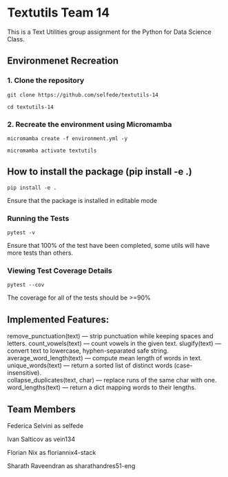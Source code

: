 # Textutils Team 14
This is a Text Utilities group assignment for the Python for Data Science Class.

## Environmenet Recreation 
### 1. Clone the repository 
`git clone https://github.com/selfede/textutils-14`

`cd textutils-14`

### 2. Recreate the environment using Micromamba 
`micromamba create -f environment.yml -y`

`micromamba activate textutils`

## How to install the package (pip install -e .)
`pip install -e .`

Ensure that the package is installed in editable mode
### Running the Tests 
`pytest -v`

Ensure that 100% of the test have been completed, some utils will have more tests than others.

### Viewing Test Coverage Details 
`pytest --cov`

The coverage for all of the tests should be >=90%

## Implemented Features:
remove_punctuation(text) — strip punctuation while keeping spaces and letters.
count_vowels(text) — count vowels in the given text. 
slugify(text) — convert text to lowercase, hyphen-separated safe string.  
average_word_length(text) — compute mean length of words in text.
unique_words(text) — return a sorted list of distinct words (case-insensitive).  
collapse_duplicates(text, char) — replace runs of the same char with one.  
word_lengths(text) — return a dict mapping words to their lengths.  

## Team Members
Federica Selvini as selfede

Ivan Salticov as vein134

Florian Nix as floriannix4-stack

Sharath Raveendran as sharathandres51-eng











